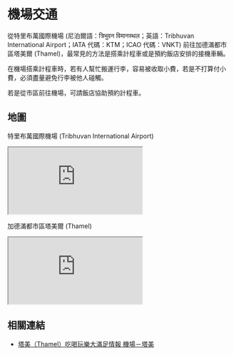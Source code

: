 # 機場交通

從特里布萬國際機場 (尼泊爾語：त्रिभुवन विमानस्थल；英語：Tribhuvan International Airport；IATA 代碼：KTM；ICAO 代碼：VNKT) 前往加德滿都市區塔美爾 (Thamel)，最常見的方法是搭乘計程車或是預約飯店安排的接機車輛。

在機場搭乘計程車時，若有人幫忙搬運行李，容易被收取小費，若是不打算付小費，必須盡量避免行李被他人碰觸。

若是從市區前往機場，可請飯店協助預約計程車。

## 地圖

特里布萬國際機場 (Tribhuvan International Airport)

<iframe src="https://www.google.com/maps/embed?pb=!1m14!1m8!1m3!1d14130.450862352742!2d85.3592326!3d27.6983624!3m2!1i1024!2i768!4f13.1!3m3!1m2!1s0x39eb1a266b342bc5%3A0x73bbfa829a89af1b!2sTribhuvan%20International%20Airport!5e0!3m2!1sen!2stw!4v1690715630712!5m2!1sen!2stw" allowfullscreen="" loading="lazy" referrerpolicy="no-referrer-when-downgrade"></iframe>

加德滿都市區塔美爾 (Thamel)

<iframe src="https://www.google.com/maps/embed?pb=!1m18!1m12!1m3!1d7064.146918107784!2d85.30711051364372!3d27.71501810228048!2m3!1f0!2f0!3f0!3m2!1i1024!2i768!4f13.1!3m3!1m2!1s0x39eb18fcb77fd4bd%3A0x58099b1deffed8d4!2sThamel%2C%20Kathmandu%2044600%2C%20Nepal!5e0!3m2!1sen!2stw!4v1690715665096!5m2!1sen!2stw" allowfullscreen="" loading="lazy" referrerpolicy="no-referrer-when-downgrade"></iframe>

## 相關連結

- [塔美（Thamel）吃喝玩樂大滿足情報 機場－塔美](https://www.backpackers.com.tw/forum/showthread.php?t=1456)
